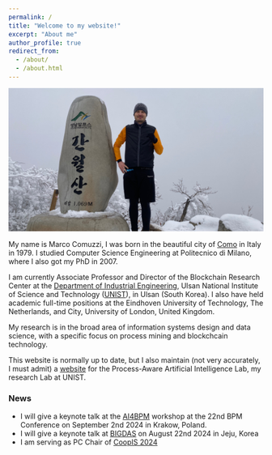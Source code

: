 ```yaml
---
permalink: /
title: "Welcome to my website!"
excerpt: "About me"
author_profile: true
redirect_from: 
  - /about/
  - /about.html
---
```


<img src='/images/mountain.jpeg'>

My name is Marco Comuzzi, I was born in the beautiful city of [Como](https://en.wikipedia.org/wiki/Como) in Italy in 1979. I studied Computer Science Engineering at Politecnico di Milano, where I also got my PhD in 2007. 

I am currently Associate Professor and Director of the Blockchain Research Center at the [Department of Industrial Engineering](https://ie.unist.ac.kr/eng/), Ulsan National Institute of Science and Technology ([UNIST](https://www.unist.ac.kr)), in Ulsan (South Korea). I also have held academic full-time positions at the Eindhoven University of Technology, The Netherlands, and City, University of London, United Kingdom. 

My research is in the broad area of information systems design and data science, with a specific focus on process mining and blockchcain technology. 

This website is normally up to date, but I also maintain (not very accurately, I must admit) a [website](https://iel.unist.ac.kr) for the Process-Aware Artificial Intelligence Lab, my research Lab at UNIST.

### News

* I will give a keynote talk at the [AI4BPM](https://sites.google.com/unitn.it/ai4bpm-2024) workshop at the 22nd BPM Conference on September 2nd 2024 in Krakow, Poland.
* I will give a keynote talk at [BIGDAS](http://bigdas.or.kr/2024/) on August 22nd 2024 in Jeju, Korea
* I am serving as PC Chair of [CoopIS 2024](https://coopis.scitevents.org)
